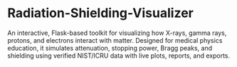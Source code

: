 # Radiation-Shielding-Visualizer
An interactive, Flask-based toolkit for visualizing how X-rays, gamma rays, protons, and electrons interact with matter. Designed for medical physics education, it simulates attenuation, stopping power, Bragg peaks, and shielding using verified NIST/ICRU data with live plots, reports, and exports.
